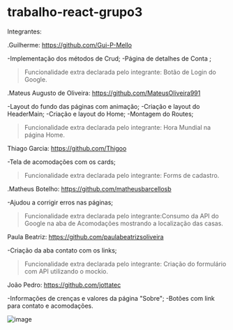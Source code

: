 # trabalho-react-grupo3
Integrantes: 

.Guilherme: https://github.com/Gui-P-Mello

-Implementação  dos métodos de Crud;
-Página de detalhes de Conta ;
> Funcionalidade extra declarada pelo integrante: Botão de Login do Google.

.Mateus Augusto de Oliveira: https://github.com/MateusOliveira991

-Layout do fundo das páginas com animação;
-Criação e layout do HeaderMain;
-Criação e layout do Home;
-Montagem do Routes;
> Funcionalidade extra declarada pelo integrante: Hora Mundial na página Home.

 Thiago Garcia: https://github.com/Thigoo

-Tela de acomodações com os cards;
> Funcionalidade extra declarada pelo integrante: Forms de cadastro.

.Matheus Botelho: https://github.com/matheusbarcellosb

-Ajudou a corrigir erros nas páginas;
> Funcionalidade extra declarada pelo integrante:Consumo da API do Google na aba de Acomodações mostrando a localização das casas.


Paula Beatriz: https://github.com/paulabeatrizsoliveira
 
-Criação da aba contato com os links;
> Funcionalidade extra declarada pelo integrante: Criação do formulário com API utilizando o mockio.

João Pedro: https://github.com/jottatec

-Informações de crenças e valores da página "Sobre";
-Botões com link para contato e acomodações.

![image](https://github.com/MateusOliveira991/Simula-site-de-aluguel-de-Imoveis/assets/142065746/a19fdb6b-a42f-42a8-8638-70f0ccdeab04)


